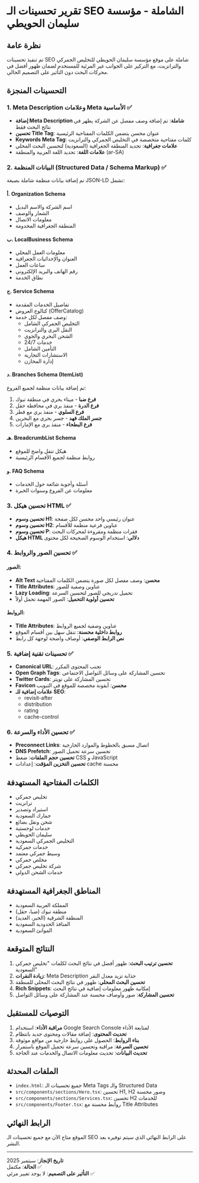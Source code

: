 # تقرير تحسينات الـ SEO الشاملة - مؤسسة سليمان الحويطي

## نظرة عامة
تم تنفيذ تحسينات SEO شاملة على موقع مؤسسة سليمان الحويطي للتخليص الجمركي والترانزيت، مع التركيز على الجوانب غير المرئية للمستخدم لضمان ظهور أفضل في محركات البحث دون التأثير على التصميم الحالي.

## التحسينات المنجزة

### 1. Meta Description وعلامات Meta الأساسية ✅
- **إضافة Meta Description شاملة**: تم إضافة وصف مفصل عن الشركة يظهر في نتائج البحث فقط
- **تحسين Title Tag**: عنوان محسن يتضمن الكلمات المفتاحية الرئيسية
- **Keywords Meta Tag**: كلمات مفتاحية متخصصة في التخليص الجمركي والترانزيت
- **علامات جغرافية**: تحديد المنطقة الجغرافية (السعودية) لتحسين البحث المحلي
- **علامات اللغة**: تحديد اللغة العربية والمنطقة (ar-SA)

### 2. البيانات المنظمة (Structured Data / Schema Markup) ✅
تم إضافة بيانات منظمة شاملة بصيغة JSON-LD تشمل:

#### أ. Organization Schema
- اسم الشركة والاسم البديل
- الشعار والوصف
- معلومات الاتصال
- المنطقة الجغرافية المخدومة

#### ب. LocalBusiness Schema
- معلومات العمل المحلي
- العنوان والإحداثيات الجغرافية
- ساعات العمل
- رقم الهاتف والبريد الإلكتروني
- نطاق الخدمة

#### ج. Service Schema
- تفاصيل الخدمات المقدمة
- كتالوج العروض (OfferCatalog)
- وصف مفصل لكل خدمة:
  - التخليص الجمركي الشامل
  - النقل البري والترانزيت
  - الشحن البحري والجوي
  - خدمات 24/7
  - التأمين الشامل
  - الاستشارات التجارية
  - إدارة المخازن

#### د. Branches Schema (ItemList)
تم إضافة بيانات منظمة لجميع الفروع:
1. **فرع ضبا** - ميناء بحري في منطقة تبوك
2. **فرع الدرة** - منفذ بري في محافظة حقل
3. **فرع السلوي** - منفذ بري مع قطر
4. **جسر الملك فهد** - جسر بحري مع البحرين
5. **فرع البطحاء** - منفذ بري مع الإمارات

#### هـ. BreadcrumbList Schema
- هيكل تنقل واضح للموقع
- روابط منظمة لجميع الأقسام الرئيسية

#### و. FAQ Schema
- أسئلة وأجوبة شائعة حول الخدمات
- معلومات عن الفروع وسنوات الخبرة

### 3. تحسين هيكل HTML ✅
- **تحسين وسوم H1**: عنوان رئيسي واحد محسن لكل صفحة
- **تحسين وسوم H2**: عناوين فرعية منظمة للأقسام
- **تحسين وسوم P**: فقرات منظمة ومقروءة لمحركات البحث
- **هيكل HTML دلالي**: استخدام الوسوم الصحيحة لكل محتوى

### 4. تحسين الصور والروابط ✅
#### الصور:
- **Alt Text محسن**: وصف مفصل لكل صورة يتضمن الكلمات المفتاحية
- **Title Attributes**: عناوين وصفية للصور
- **Lazy Loading**: تحميل تدريجي للصور لتحسين السرعة
- **تحسين أولوية التحميل**: الصور المهمة تحمل أولاً

#### الروابط:
- **Title Attributes**: عناوين وصفية لجميع الروابط
- **روابط داخلية محسنة**: تنقل سهل بين أقسام الموقع
- **نص الرابط الوصفي**: أوصاف واضحة لوجهة كل رابط

### 5. تحسينات تقنية إضافية ✅
- **Canonical URL**: تجنب المحتوى المكرر
- **Open Graph Tags**: تحسين المشاركة على وسائل التواصل الاجتماعي
- **Twitter Cards**: تحسين المشاركة على تويتر
- **Favicon محسن**: أيقونة مخصصة للموقع في التبويب
- **علامات إضافية للـ SEO**: 
  - revisit-after
  - distribution
  - rating
  - cache-control

### 6. تحسين الأداء والسرعة ✅
- **Preconnect Links**: اتصال مسبق بالخطوط والموارد الخارجية
- **DNS Prefetch**: تحسين سرعة تحميل الصور
- **تحسين حجم الملفات**: ضغط CSS و JavaScript
- **تحسين التخزين المؤقت**: إعدادات cache محسنة

## الكلمات المفتاحية المستهدفة
- تخليص جمركي
- ترانزيت
- استيراد وتصدير
- جمارك السعودية
- شحن ونقل بضائع
- خدمات لوجستية
- سليمان الحويطي
- التخليص الجمركي السعودية
- خدمات جمركية
- وسيط جمركي معتمد
- مخلص جمركي
- شركة تخليص جمركي
- خدمات الشحن الدولي

## المناطق الجغرافية المستهدفة
- المملكة العربية السعودية
- منطقة تبوك (ضبا، حقل)
- المنطقة الشرقية (الخبر، العديد)
- المنافذ الحدودية السعودية
- الموانئ السعودية

## النتائج المتوقعة
1. **تحسين ترتيب البحث**: ظهور أفضل في نتائج البحث لكلمات "تخليص جمركي السعودية"
2. **زيادة النقرات**: Meta Description جذابة تزيد معدل النقر
3. **تحسين البحث المحلي**: ظهور في نتائج البحث المحلي للمنطقة
4. **Rich Snippets**: إمكانية ظهور معلومات إضافية في نتائج البحث
5. **تحسين المشاركة**: صور وأوصاف محسنة عند المشاركة على وسائل التواصل

## التوصيات للمستقبل
1. **مراقبة الأداء**: استخدام Google Search Console لمتابعة الأداء
2. **تحديث المحتوى**: إضافة مقالات ومحتوى جديد بانتظام
3. **بناء الروابط**: الحصول على روابط خارجية من مواقع موثوقة
4. **تحسين السرعة**: مراقبة وتحسين سرعة تحميل الموقع باستمرار
5. **تحديث البيانات**: تحديث معلومات الاتصال والخدمات عند الحاجة

## الملفات المحدثة
- `index.html`: جميع تحسينات الـ Meta Tags والـ Structured Data
- `src/components/sections/Hero.tsx`: تحسين H1, H2 وصور محسنة
- `src/components/sections/Services.tsx`: تحسين H2 للخدمات
- `src/components/Footer.tsx`: روابط محسنة مع Title Attributes

## الرابط النهائي
الموقع متاح الآن مع جميع تحسينات الـ SEO على الرابط النهائي الذي سيتم توفيره بعد النشر.

---
**تاريخ الإنجاز**: سبتمبر 2025  
**الحالة**: مكتمل ✅  
**التأثير على التصميم**: لا يوجد تغيير مرئي ✅

